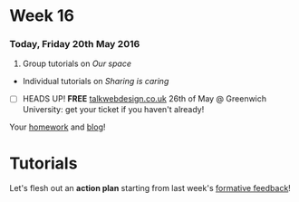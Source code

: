 # Week 16

### Today, Friday 20th May 2016

1. Group tutorials on *Our space* 
* Individual tutorials on *Sharing is caring*

- [ ] HEADS UP! **FREE** [talkwebdesign.co.uk](http://talkwebdesign.co.uk/) 26th of May @ Greenwich University: get your ticket if you haven't already!

Your [homework](#homework) and [blog](#blog)!


# Tutorials

Let's flesh out an **action plan** starting from last week's [formative feedback](https://docs.google.com/a/rave.ac.uk/document/d/1QDETyR6BwffMhoyTvSvtJ5Hhzj3K6zzd38py_EymAOw/edit?usp=sharing)!

